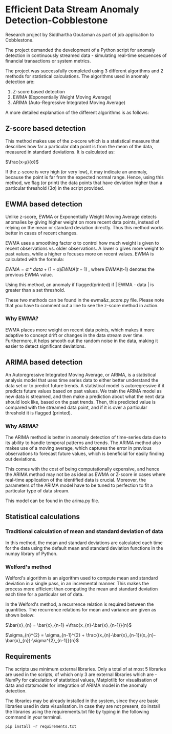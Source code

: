 # Efficient Data Stream Anomaly Detection-Cobblestone
Research project by Siddhartha Goutaman as part of job application to Cobblestone.

The project demanded the development of a Python script for anomaly detection in continuously streamed data - simulating real-time sequences of financial transactions or system metrics.

The project was successfully completed using 3 different algorithms and 2 methods for statistical calculations. 
The algorithms used in anomaly detection are:
  1. Z-score based detection
  2. EWMA (Exponentially Weight Moving Average) 
  3. ARIMA (Auto-Regressive Integrated Moving Average)

A more detailed explanation of the different algorithms is as follows:

## Z-score based detection

This method makes use of the z-score which is a statistical measure that describes how far a particular data point is from the mean of the data, measured in standard deviations. It is calculated as: 

$`\frac{x-μ}{σ}`$

If the z-score is very high (or very low), it may indicate an anomaly, because the point is far from the expected normal range. Hence, using this method, we flag (or print) the data points that have deviation higher than a particular threshold (3σ) in the script provided.

## EWMA based detection

Unlike z-score, EWMA or Exponentially Weight Moving Average detects anomalies by giving higher weight on more recent data points, instead of relying on the mean or standard deviation directly. Thus this method works better in cases of recent changes. 

EWMA uses a smoothing factor α to control how much weight is given to recent observations vs. older observations. A lower α gives more weight to past values, while a higher α focuses more on recent values. 
EWMA is calculated with the formula:

$`EWMA = α * data + (1-α) EWMA(t-1)`$ , where EWMA(t-1) denotes the previous EWMA value.

Using this method, an anomaly if flagged(printed) if | EWMA - data | is greater than a set threshold.

These two methods can be found in the ewma&z_score.py file. Please note that you have to comment out a line to see the z-score method in action.

### Why EWMA?

EWMA places more weight on recent data points, which makes it more adaptive to concept drift or changes in the data stream over time. Furthermore, it helps smooth out the random noise in the data, making it easier to detect significant deviations.

## ARIMA based detection

An Autoregressive Integrated Moving Average, or ARIMA, is a statistical analysis model that uses time series data to either better understand the data set or to predict future trends. A statistical model is autoregressive if it predicts future values based on past values. 
We train the ARIMA model as new data is streamed, and then make a prediction about what the next data should look like, based on the past trends. Then, this predicted value is compared with the streamed data point, and if it is over a particular threshold it is flagged (printed).

### Why ARIMA?

The ARIMA method is better in anomaly detection of time-series data due to its ability to handle temporal patterns and trends. The ARIMA method also makes use of a moving average, which captures the error in previous observations to forecast future values, which is beneficial for easily finding out deviations.

This comes with the cost of being computationally expensive, and hence the ARIMA method may not be as ideal as EWMA or Z-score in cases where real-time application of the identified data is crucial. Moreover, the parameters of the ARIMA model have to be tuned to perfection to fit a particular type of data stream.

This model can be found in the arima.py file.


## Statistical calculations

### Traditional calculation of mean and standard deviation of data

In this method, the mean and standard deviations are calculated each time for the data using the default mean and standard deviation functions in the numpy library of Python.

### Welford's method

Welford's algorithm is an algorithm used to compute mean and standard deviation in a single pass, in an incremental manner.
This makes the process more efficient than computing the mean and standard deviation each time for a particular set of data.

In the Welford's method, a recurrence relation is required between the quantities.
The recurrence relations for mean and variance are given as shown below:

$`\bar{x}_{n} = \bar{x}_{n-1} +\frac{x_{n}-\bar{x}_{n-1}}{n}`$

$`\sigma_{n}^{2} = \sigma_{n-1}^{2} + \frac{(x_{n}-\bar{x}_{n-1})(x_{n}-\bar{x}_{n})-\sigma^{2}_{n-1}}{n}`$

## Requirements

The scripts use minimum external libraries. Only a total of at most 5 libraries are used in the scripts, of which only 3 are external libraries which are - NumPy for calculation of statistical values, Matplotlib for visualisation of data and statsmodel for integration of ARIMA model in the anomaly detection. 

The libraries may be already installed in the system, since they are basic libraries used in data visualisation. In case they are not present, do install the libraries using the requirements.txt file by typing in the following command in your terminal.

``` pip install -r requirements.txt ```


